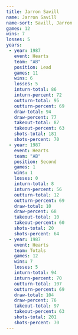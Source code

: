 ```yaml
---
title: Jarron Savill
name: Jarron Savill
name-sort: Savill, Jarron
games: 12
wins: 7
losses: 5
years:
 - year: 1987
   event: Hearts
   team: "AB"
   position: Lead
   games: 11
   wins: 6
   losses: 5
   inturn-total: 86
   inturn-percent: 72
   outturn-total: 95
   outturn-percent: 69
   draw-total: 94
   draw-percent: 77
   takeout-total: 87
   takeout-percent: 63
   shots-total: 181
   shots-percent: 70
 - year: 1987
   event: Hearts
   team: "AB"
   position: Second
   games: 1
   wins: 1
   losses: 0
   inturn-total: 8
   inturn-percent: 56
   outturn-total: 12
   outturn-percent: 69
   draw-total: 10
   draw-percent: 68
   takeout-total: 10
   takeout-percent: 60
   shots-total: 20
   shots-percent: 64
 - year: 1987
   event: Hearts
   team: Totals
   games: 12
   wins: 7
   losses: 5
   inturn-total: 94
   inturn-percent: 70
   outturn-total: 107
   outturn-percent: 69
   draw-total: 104
   draw-percent: 76
   takeout-total: 97
   takeout-percent: 63
   shots-total: 201
   shots-percent: 70
---
```

